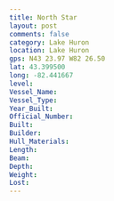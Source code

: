 ```yaml
---
title: North Star
layout: post
comments: false
category: Lake Huron
location: Lake Huron
gps: N43 23.97 W82 26.50
lat: 43.399500
long: -82.441667
level:
Vessel_Name:
Vessel_Type:
Year_Built:
Official_Number:
Built:
Builder:
Hull_Materials:
Length:
Beam:
Depth:
Weight:
Lost:
---
```

